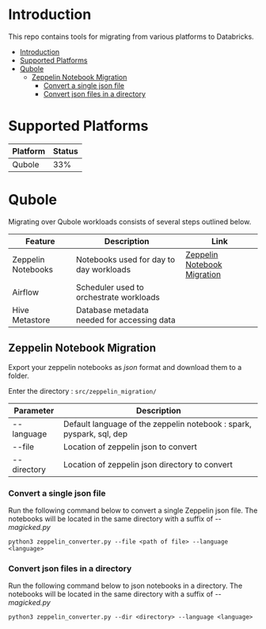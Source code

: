 # Introduction
This repo contains tools for migrating from various platforms to Databricks.
- [Introduction](#introduction)
- [Supported Platforms](#supported-platforms)
- [Qubole](#qubole)
  - [Zeppelin Notebook Migration](#zeppelin-notebook-migration)
    - [Convert a single json file](#convert-a-single-json-file)
    - [Convert json files in a directory](#convert-json-files-in-a-directory)
# Supported Platforms
|Platform|Status|
|--------|------|
|Qubole|33%|

# Qubole
Migrating over Qubole workloads consists of several steps outlined below.

|Feature|Description|Link|
|-------|-----------|----|
|Zeppelin Notebooks|Notebooks used for day to day workloads | [Zeppelin Notebook Migration](#zeppelin-notebook-migration)|
|Airflow|Scheduler used to orchestrate workloads|
|Hive Metastore|Database metadata needed for accessing data|

## Zeppelin Notebook Migration
Export your zeppelin notebooks as *json* format and download them to a folder.

Enter the directory : `src/zeppelin_migration/`

|Parameter|Description|
|---------|-----------|
|--language|Default language of the zeppelin notebook : spark, pyspark, sql, dep|
|--file|Location of zeppelin json to convert|
|--directory|Location of zeppelin json directory to convert|

### Convert a single json file
Run the following command below to convert a single Zeppelin json file. The notebooks will be located in the same directory with a suffix of *--magicked.py*

`python3 zeppelin_converter.py --file <path of file> --language <language>`

### Convert json files in a directory
Run the following command below to json notebooks in a directory. The notebooks will be located in the same directory with a suffix of *--magicked.py*

`python3 zeppelin_converter.py --dir <directory> --language <language>`